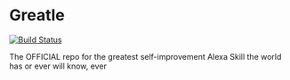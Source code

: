 # Greatle
[![Build Status](https://travis-ci.com/nic7aller/Greatle.svg?branch=master)](https://travis-ci.com/nic7aller/Greatle)

The OFFICIAL repo for the greatest self-improvement Alexa Skill the world has or ever will know, ever
